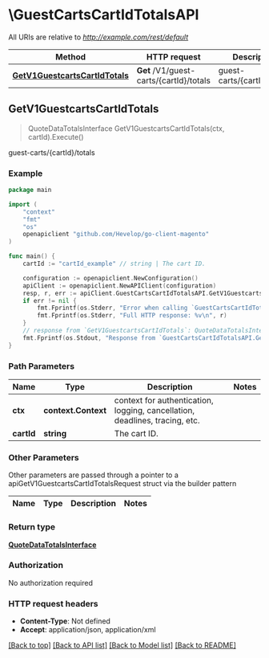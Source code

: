 # \GuestCartsCartIdTotalsAPI

All URIs are relative to *http://example.com/rest/default*

Method | HTTP request | Description
------------- | ------------- | -------------
[**GetV1GuestcartsCartIdTotals**](GuestCartsCartIdTotalsAPI.md#GetV1GuestcartsCartIdTotals) | **Get** /V1/guest-carts/{cartId}/totals | guest-carts/{cartId}/totals



## GetV1GuestcartsCartIdTotals

> QuoteDataTotalsInterface GetV1GuestcartsCartIdTotals(ctx, cartId).Execute()

guest-carts/{cartId}/totals



### Example

```go
package main

import (
	"context"
	"fmt"
	"os"
	openapiclient "github.com/Hevelop/go-client-magento"
)

func main() {
	cartId := "cartId_example" // string | The cart ID.

	configuration := openapiclient.NewConfiguration()
	apiClient := openapiclient.NewAPIClient(configuration)
	resp, r, err := apiClient.GuestCartsCartIdTotalsAPI.GetV1GuestcartsCartIdTotals(context.Background(), cartId).Execute()
	if err != nil {
		fmt.Fprintf(os.Stderr, "Error when calling `GuestCartsCartIdTotalsAPI.GetV1GuestcartsCartIdTotals``: %v\n", err)
		fmt.Fprintf(os.Stderr, "Full HTTP response: %v\n", r)
	}
	// response from `GetV1GuestcartsCartIdTotals`: QuoteDataTotalsInterface
	fmt.Fprintf(os.Stdout, "Response from `GuestCartsCartIdTotalsAPI.GetV1GuestcartsCartIdTotals`: %v\n", resp)
}
```

### Path Parameters


Name | Type | Description  | Notes
------------- | ------------- | ------------- | -------------
**ctx** | **context.Context** | context for authentication, logging, cancellation, deadlines, tracing, etc.
**cartId** | **string** | The cart ID. | 

### Other Parameters

Other parameters are passed through a pointer to a apiGetV1GuestcartsCartIdTotalsRequest struct via the builder pattern


Name | Type | Description  | Notes
------------- | ------------- | ------------- | -------------


### Return type

[**QuoteDataTotalsInterface**](QuoteDataTotalsInterface.md)

### Authorization

No authorization required

### HTTP request headers

- **Content-Type**: Not defined
- **Accept**: application/json, application/xml

[[Back to top]](#) [[Back to API list]](../README.md#documentation-for-api-endpoints)
[[Back to Model list]](../README.md#documentation-for-models)
[[Back to README]](../README.md)

